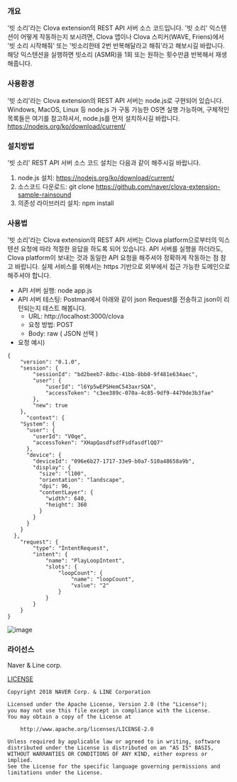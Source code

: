 ### 개요 
'빗 소리'라는 Clova extension의 REST API 서버 소스 코드입니다. '빗 소리' 익스텐션이 어떻게 작동하는지 보시려면, Clova 앱이나 Clova 스피커(WAVE, Friens)에서 '빗 소리 시작해줘'  또는 '빗소리한테 2번 반복해달라고 해줘'라고 해보시길 바랍니다. 해당 익스텐션을 실행하면 빗소리 (ASMR)을 1회 또는 원하는 횟수만큼 반복해서 재생해줍니다. 

### 사용환경
'빗 소리'라는 Clova extension의 REST API 서버는 node.js로 구현되어 있습니다.  Windows, MacOS, Linux 등 node.js 가 구동 가능한 OS면 실행 가능하며, 구체적인 목록들은 여기를 참고하셔서, node.js를 먼저 설치하시길 바랍니다. https://nodejs.org/ko/download/current/

### 설치방법
'빗 소리' REST API 서버 소스 코드 설치는 다음과 같이 해주시길 바랍니다.
1) node.js 설치: https://nodejs.org/ko/download/current/
2) 소스코드 다운로드: git clone  https://github.com/naver/clova-extension-sample-rainsound
3) 의존성 라이브러리 설치: npm install 

### 사용법 
'빗 소리'라는 Clova extension의 REST API 서버는 Clova platform으로부터의 익스텐션 요청에 따라 적절한 응답을 하도록 되어 있습니다. API 서버를 실행을 하더라도, Clova platform이 보내는 것과 동일한 API 요청을 해주셔야 정확하게 작동하는 점 참고 바랍니다. 실제 서비스를 위해서는 https 기반으로 외부에서 접근 가능한 도메인으로 해주셔야 합니다.
- API 서버 실행: node app.js 
- API 서버 테스팅: Postman에서 아래와 같이 json Request를 전송하고 json이 리턴되는지 테스트 해봅니다.
	- URL: http://localhost:3000/clova
	- 요청 방법: POST 
	- Body: raw ( JSON 선택 ) 
- 요청 예시) 
```
{
    "version": "0.1.0",
    "session": {
        "sessionId": "bd2beeb7-8dbc-41bb-8bb0-9f481e634aec",
        "user": {
            "userId": "l6Yp5wEPSHemC543axrSQA",
            "accessToken": "c3ee389c-070a-4c85-9df9-4479de3b3fae"
        },
        "new": true
    },
      "context": {
    "System": {
      "user": {
        "userId": "V0qe",
        "accessToken": "XHapQasdfsdfFsdfasdflQQ7"
      },
      "device": {
        "deviceId": "096e6b27-1717-33e9-b0a7-510a48658a9b",
        "display": {
          "size": "l100",
          "orientation": "landscape",
          "dpi": 96,
          "contentLayer": {
            "width": 640,
            "height": 360
          }
        }
      }
    }
  },
    "request": {
        "type": "IntentRequest",
        "intent": {
            "name": "PlayLoopIntent",
            "slots": {
                "loopCount": {
                    "name": "loopCount",
                    "value": "2"
                }
            }
        }
    }
}
```
![image](http://static.naver.net/clova/service/native_extensions/example/rain.png)

### 라이선스
Naver & Line corp.

[LICENSE](https://github.com/naver/clova-extension-sample-rainsound/blob/github-public/LICENSE)

```
Copyright 2018 NAVER Corp. & LINE Corporation

Licensed under the Apache License, Version 2.0 (the "License");
you may not use this file except in compliance with the License.
You may obtain a copy of the License at

    http://www.apache.org/licenses/LICENSE-2.0

Unless required by applicable law or agreed to in writing, software
distributed under the License is distributed on an "AS IS" BASIS,
WITHOUT WARRANTIES OR CONDITIONS OF ANY KIND, either express or implied.
See the License for the specific language governing permissions and
limitations under the License.
```

